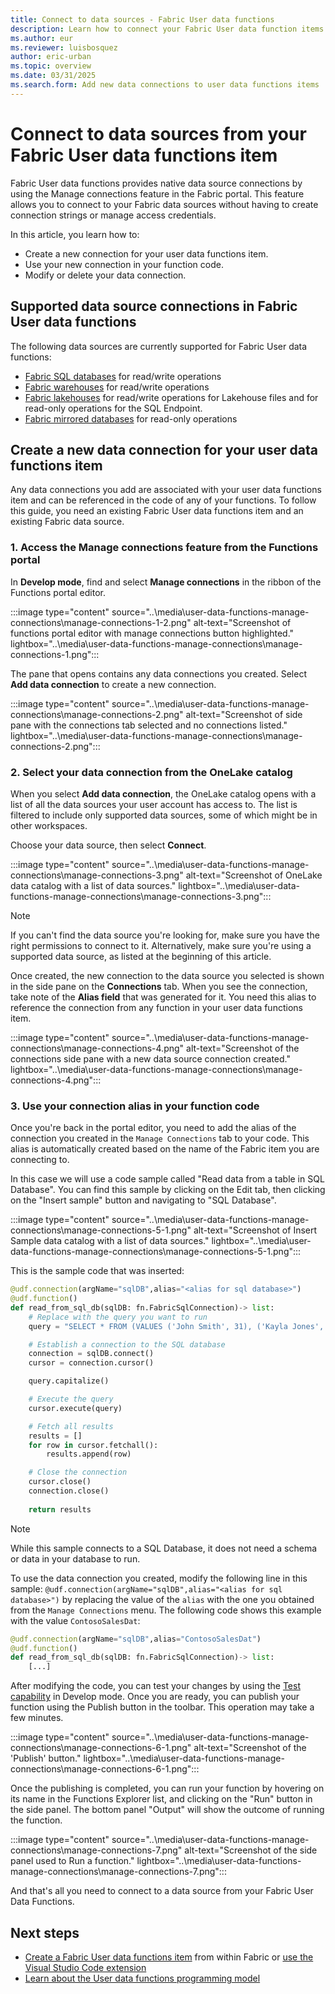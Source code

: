 ```yaml
---
title: Connect to data sources - Fabric User data functions
description: Learn how to connect your Fabric User data function items to data sources.
ms.author: eur
ms.reviewer: luisbosquez
author: eric-urban
ms.topic: overview
ms.date: 03/31/2025
ms.search.form: Add new data connections to user data functions items
---
```


# Connect to data sources from your Fabric User data functions item

Fabric User data functions provides native data source connections by using the Manage connections feature in the Fabric portal. This feature allows you to connect to your Fabric data sources without having to create connection strings or manage access credentials.

In this article, you learn how to:

- Create a new connection for your user data functions item.
- Use your new connection in your function code.
- Modify or delete your data connection.

## Supported data source connections in Fabric User data functions

The following data sources are currently supported for Fabric User data functions:

- [Fabric SQL databases](../../database/sql/overview.md) for read/write operations
- [Fabric warehouses](../../data-warehouse/create-warehouse.md) for read/write operations
- [Fabric lakehouses](../lakehouse-overview.md) for read/write operations for Lakehouse files and for read-only operations for the SQL Endpoint.
- [Fabric mirrored databases](../../mirroring/overview.md) for read-only operations

## Create a new data connection for your user data functions item

Any data connections you add are associated with your user data functions item and can be referenced in the code of any of your functions. To follow this guide, you need an existing Fabric User data functions item and an existing Fabric data source.

### 1. Access the Manage connections feature from the Functions portal

In **Develop mode**, find and select **Manage connections** in the ribbon of the Functions portal editor.

:::image type="content" source="..\media\user-data-functions-manage-connections\manage-connections-1-2.png" alt-text="Screenshot of functions portal editor with manage connections button highlighted." lightbox="..\media\user-data-functions-manage-connections\manage-connections-1.png":::

The pane that opens contains any data connections you created. Select **Add data connection** to create a new connection.

:::image type="content" source="..\media\user-data-functions-manage-connections\manage-connections-2.png" alt-text="Screenshot of side pane with the connections tab selected and no connections listed." lightbox="..\media\user-data-functions-manage-connections\manage-connections-2.png":::

### 2. Select your data connection from the OneLake catalog

When you select **Add data connection**, the OneLake catalog opens with a list of all the data sources your user account has access to. The list is filtered to include only supported data sources, some of which might be in other workspaces.

Choose your data source, then select **Connect**.

:::image type="content" source="..\media\user-data-functions-manage-connections\manage-connections-3.png" alt-text="Screenshot of OneLake data catalog with a list of data sources." lightbox="..\media\user-data-functions-manage-connections\manage-connections-3.png":::

> [!NOTE]
> If you can't find the data source you're looking for, make sure you have the right permissions to connect to it. Alternatively, make sure you're using a supported data source, as listed at the beginning of this article.

Once created, the new connection to the data source you selected is shown in the side pane on the **Connections** tab. When you see the connection, take note of the **Alias field** that was generated for it. You need this alias to reference the connection from any function in your user data functions item.

:::image type="content" source="..\media\user-data-functions-manage-connections\manage-connections-4.png" alt-text="Screenshot of the connections side pane with a new data source connection created." lightbox="..\media\user-data-functions-manage-connections\manage-connections-4.png":::

### 3. Use your connection alias in your function code
Once you're back in the portal editor, you need to add the alias of the connection you created in the `Manage Connections` tab to your code. This alias is automatically created based on the name of the Fabric item you are connecting to.

In this case we will use a code sample called "Read data from a table in SQL Database". You can find this sample by clicking on the Edit tab, then clicking on the "Insert sample" button and navigating to "SQL Database".

:::image type="content" source="..\media\user-data-functions-manage-connections\manage-connections-5-1.png" alt-text="Screenshot of Insert Sample data catalog with a list of data sources." lightbox="..\media\user-data-functions-manage-connections\manage-connections-5-1.png":::

This is the sample code that was inserted:

```python
@udf.connection(argName="sqlDB",alias="<alias for sql database>")
@udf.function()
def read_from_sql_db(sqlDB: fn.FabricSqlConnection)-> list:
    # Replace with the query you want to run
    query = "SELECT * FROM (VALUES ('John Smith', 31), ('Kayla Jones', 33)) AS Employee(EmpName, DepID);"

    # Establish a connection to the SQL database
    connection = sqlDB.connect()
    cursor = connection.cursor()

    query.capitalize()

    # Execute the query
    cursor.execute(query)

    # Fetch all results
    results = []
    for row in cursor.fetchall():
        results.append(row)

    # Close the connection
    cursor.close()
    connection.close()
        
    return results
```

> [!NOTE]
> While this sample connects to a SQL Database, it does not need a schema or data in your database to run.

To use the data connection you created, modify the following line in this sample: `@udf.connection(argName="sqlDB",alias="<alias for sql database>")` by replacing the value of the `alias` with the one you obtained from the `Manage Connections` menu. The following code shows this example with the value `ContosoSalesDat`:

```python
@udf.connection(argName="sqlDB",alias="ContosoSalesDat")
@udf.function()
def read_from_sql_db(sqlDB: fn.FabricSqlConnection)-> list:
    [...]
```

After modifying the code, you can test your changes by using the [Test capability](./test-user-data-functions.md) in Develop mode. Once you are ready, you can publish your function using the Publish button in the toolbar. This operation may take a few minutes.

:::image type="content" source="..\media\user-data-functions-manage-connections\manage-connections-6-1.png" alt-text="Screenshot of the 'Publish' button." lightbox="..\media\user-data-functions-manage-connections\manage-connections-6-1.png":::

Once the publishing is completed, you can run your function by hovering on its name in the Functions Explorer list, and clicking on the "Run" button in the side panel. The bottom panel "Output" will show the outcome of running the function.

:::image type="content" source="..\media\user-data-functions-manage-connections\manage-connections-7.png" alt-text="Screenshot of the side panel used to Run a function." lightbox="..\media\user-data-functions-manage-connections\manage-connections-7.png":::

And that's all you need to connect to a data source from your Fabric User Data Functions. 

## Next steps

- [Create a Fabric User data functions item](./create-user-data-functions-portal.md) from within Fabric or [use the Visual Studio Code extension](./create-user-data-functions-vs-code.md)
- [Learn about the User data functions programming model](./python-programming-model.md)

